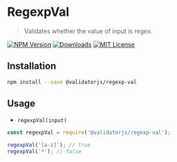 # RegexpVal

> Validates whether the value of input is regex.

[![NPM Version](https://img.shields.io/npm/v/@validatorjs/regexp-val.svg)](https://www.npmjs.com/package/@validatorjs/regexp-val)
[![Downloads](https://img.shields.io/npm/dt/@validatorjs/regexp-val.svg)](https://www.npmjs.com/package/@validatorjs/regexp-val)
[![MIT License](https://img.shields.io/npm/l/@validatorjs/regexp-val.svg)](../../LICENSE)

## Installation

```bash
npm install --save @validatorjs/regexp-val
```

## Usage

- `regexpVal(input)`

```js
const regexpVal = require('@validatorjs/regexp-val');

regexpVal('[a-z]'); // true
regexpVal('*'); // false
```

